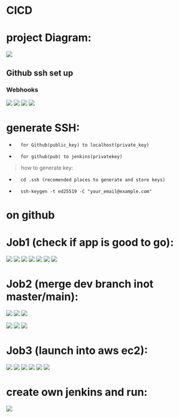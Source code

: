 # CICD
# project Diagram:
![](Pics/jenkins/jenkins_VPC.png)
## Github ssh set up
### Webhooks
![](images/CICD.png)
![](Pics/jenkins/cicd_app.png)
![](images/cicd_jenkins.png)
![](images/jenkins.png)
# generate SSH:
-       for Github(public_key) to localhost(private_key)
-       for github(pub) to jenkins(privatekey)
>how to generate key:
-       cd .ssh (recomended places to generate and store keys)
-       ssh-keygen -t ed25519 -C "your_email@example.com"

# on github

# Job1 (check if app is good to go):
![](Pics/JOB1/1.png)
![](Pics/JOB1/2.png)
![](Pics/JOB1/3.png)
![](Pics/JOB1/4.png)
![](Pics/JOB1/5.png)
![](Pics/JOB1/6.png)
![](Pics/JOB1/7.png)

# Job2 (merge dev branch inot master/main):
![](Pics/JOB2/1.png)
![](Pics/JOB2/2.png)
![](Pics/JOB2/3.png)

![](Pics/JOB2/4.png)
![](Pics/JOB2/5.png)
![](Pics/JOB2/6.png)

# Job3 (launch into aws ec2):
![](Pics/JOB3/1.png)
![](Pics/JOB3/2.png)
![](Pics/JOB3/3.png)
![](Pics/JOB3/4.png)
![](Pics/JOB3/5.png)
![](Pics/JOB3/6.png)

# create own jenkins and run:
![](Pics/jenkins.png)